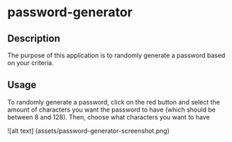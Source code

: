 # password-generator

## Description
The purpose of this application is to randomly generate a password based on your criteria.

## Usage
To randomly generate a password, click on the red button and select the amount of characters you want the password to have (which should be between 8 and 128). Then, choose what characters you want to have

![alt text] (assets/password-generator-screenshot.png)

